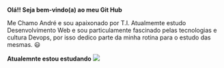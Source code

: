 <strong>Olá!! Seja bem-vindo(a) ao meu Git Hub </strong>
<p>Me Chamo André e sou apaixonado por T.I. Atualmemte estudo Desenvolvimento Web e sou particulamente fascinado pelas tecnologias e cultura Devops, por isso dedico parte da minha rotina para o estudo das mesmas. 😃</p>

<strong>Atualemnte estou estudando</strong>
<img src="https://cdn.jsdelivr.net/gh/devicons/devicon/icons/react/react-original.svg" style="with:12px, height:12px"/>
          

          
          

